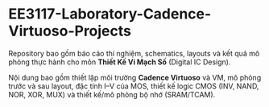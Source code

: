 # EE3117-Laboratory-Cadence-Virtuoso-Projects
Repository bao gồm báo cáo thí nghiệm, schematics, layouts và kết quả mô phỏng thực hành cho môn **Thiết Kế Vi Mạch Số** (Digital IC Design).

Nội dung bao gồm thiết lập môi trường **Cadence Virtuoso** và VM, mô phỏng trước và sau layout, đặc tính I–V của MOS, thiết kế logic CMOS (INV, NAND, NOR, XOR, MUX) và thiết kế/mô phỏng bộ nhớ (SRAM/TCAM).

